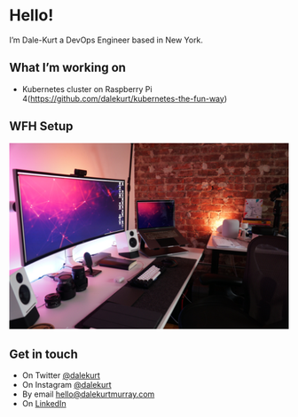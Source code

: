 # Hello!

I’m Dale-Kurt a DevOps Engineer based in New York.

## What I’m working on

- Kubernetes cluster on Raspberry Pi 4(https://github.com/dalekurt/kubernetes-the-fun-way)

## WFH Setup

![Work From Home Setup Photo](assets/work-from-home-setup.JPG)

## Get in touch

- On Twitter [@dalekurt](https://www.twitter.com/dalekurt)
- On Instagram [@dalekurt](https://www.instagram.com/dalekurt)
- By email [hello@dalekurtmurray.com](mailto:hello@dalekurtmurray.com)
- On [LinkedIn](https://www.linkedin.com/in/dalekurtmurray/)
